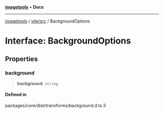 [**imagetools**](../../../README.md) • **Docs**

***

[imagetools](../../../modules.md) / [vite/src](../README.md) / BackgroundOptions

# Interface: BackgroundOptions

## Properties

### background

> **background**: `string`

#### Defined in

packages/core/dist/transforms/background.d.ts:3
